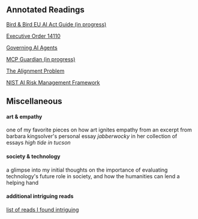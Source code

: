 ## Annotated Readings
[Bird & Bird EU AI Act Guide (in progress)](https://www.twobirds.com/-/media/new-website-content/pdfs/capabilities/artificial-intelligence/european-union-artificial-intelligence-act-guide.pdf](https://www.twobirds.com/-/media/new-website-content/pdfs/capabilities/artificial-intelligence/european-union-artificial-intelligence-act-guide.pdf))

[Executive Order 14110](https://www.federalregister.gov/documents/2023/11/01/2023-24283/safe-secure-and-trustworthy-development-and-use-of-artificial-intelligence)

[Governing AI Agents](https://arxiv.org/abs/2501.07913)

[MCP Guardian (in progress)](https://arxiv.org/pdf/2504.12757)

[The Alignment Problem](https://cpb-us-e1.wpmucdn.com/sites.psu.edu/dist/0/110933/files/2022/08/Christian-Alignment-Problem-Intro-and-Ch1.pdf)

[NIST AI Risk Management Framework](https://www.nist.gov/itl/ai-risk-management-framework)

## Miscellaneous
#### art & empathy
one of my favorite pieces on how art ignites empathy from an excerpt from barbara kingsolver's personal essay *jabberwocky* in her collection of essays *high tide in tucson*

#### society & technology

a glimpse into my initial thoughts on the importance of evaluating technology's future role in society, and how the humanities can lend a helping hand

#### additional intriguing reads

[list of reads I found intriguing](https://docs.google.com/document/d/1WERdC4B6ReNdroV9a45ZmRemL0hu57sHddL5Q-gxXVw/edit?tab=t.0)

